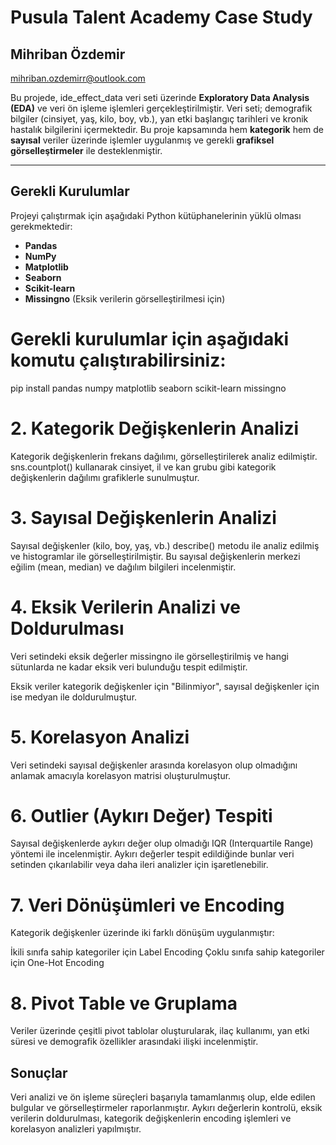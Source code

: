 # Pusula Talent Academy Case Study

## Mihriban Özdemir
mihriban.ozdemirr@outlook.com

Bu projede, ide_effect_data veri seti üzerinde **Exploratory Data Analysis (EDA)** ve veri ön işleme işlemleri gerçekleştirilmiştir. Veri seti; demografik bilgiler (cinsiyet, yaş, kilo, boy, vb.), yan etki başlangıç tarihleri ve kronik hastalık bilgilerini içermektedir. Bu proje kapsamında hem **kategorik** hem de **sayısal** veriler üzerinde işlemler uygulanmış ve gerekli **grafiksel görselleştirmeler** ile desteklenmiştir.

---

## Gerekli Kurulumlar

Projeyi çalıştırmak için aşağıdaki Python kütüphanelerinin yüklü olması gerekmektedir:

- **Pandas**
- **NumPy**
- **Matplotlib**
- **Seaborn**
- **Scikit-learn**
- **Missingno** (Eksik verilerin görselleştirilmesi için)

# Gerekli kurulumlar için aşağıdaki komutu çalıştırabilirsiniz:

pip install pandas numpy matplotlib seaborn scikit-learn missingno

# 2. Kategorik Değişkenlerin Analizi
Kategorik değişkenlerin frekans dağılımı, görselleştirilerek analiz edilmiştir. sns.countplot() kullanarak cinsiyet, il ve kan grubu gibi kategorik değişkenlerin dağılımı grafiklerle sunulmuştur.

# 3. Sayısal Değişkenlerin Analizi
Sayısal değişkenler (kilo, boy, yaş, vb.) describe() metodu ile analiz edilmiş ve histogramlar ile görselleştirilmiştir. Bu sayısal değişkenlerin merkezi eğilim (mean, median) ve dağılım bilgileri incelenmiştir.

# 4. Eksik Verilerin Analizi ve Doldurulması
Veri setindeki eksik değerler missingno ile görselleştirilmiş ve hangi sütunlarda ne kadar eksik veri bulunduğu tespit edilmiştir.

Eksik veriler kategorik değişkenler için "Bilinmiyor", sayısal değişkenler için ise medyan ile doldurulmuştur.

# 5. Korelasyon Analizi
Veri setindeki sayısal değişkenler arasında korelasyon olup olmadığını anlamak amacıyla korelasyon matrisi oluşturulmuştur.

# 6. Outlier (Aykırı Değer) Tespiti
Sayısal değişkenlerde aykırı değer olup olmadığı IQR (Interquartile Range) yöntemi ile incelenmiştir. Aykırı değerler tespit edildiğinde bunlar veri setinden çıkarılabilir veya daha ileri analizler için işaretlenebilir.

# 7. Veri Dönüşümleri ve Encoding
Kategorik değişkenler üzerinde iki farklı dönüşüm uygulanmıştır:

İkili sınıfa sahip kategoriler için Label Encoding
Çoklu sınıfa sahip kategoriler için One-Hot Encoding

# 8. Pivot Table ve Gruplama
Veriler üzerinde çeşitli pivot tablolar oluşturularak, ilaç kullanımı, yan etki süresi ve demografik özellikler arasındaki ilişki incelenmiştir.

## Sonuçlar
Veri analizi ve ön işleme süreçleri başarıyla tamamlanmış olup, elde edilen bulgular ve görselleştirmeler raporlanmıştır. Aykırı değerlerin kontrolü, eksik verilerin doldurulması, kategorik değişkenlerin encoding işlemleri ve korelasyon analizleri yapılmıştır.

